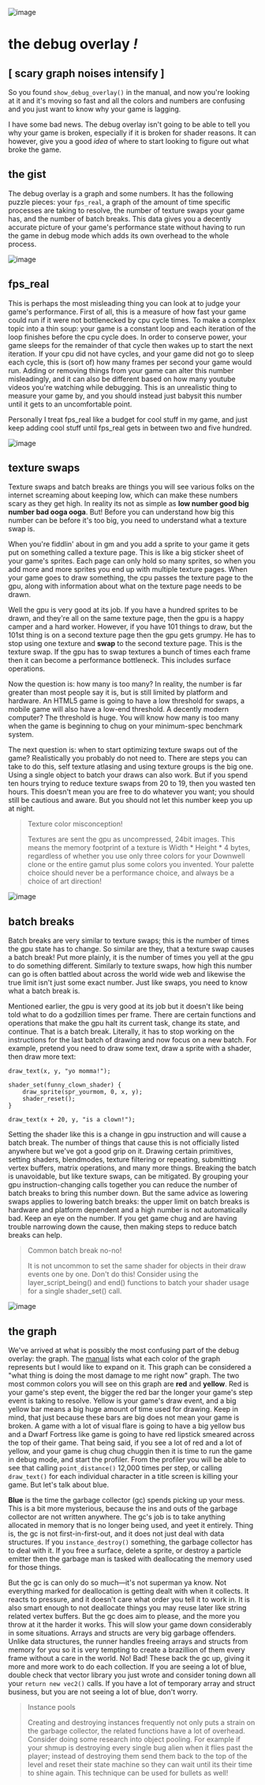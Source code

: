 ![image](/topics/debugoverlay/img/header.png)

# the debug overlay _!_

## [ scary graph noises intensify ]

So you found `show_debug_overlay()` in the manual, and now you're looking at it and it's moving so fast and all the colors and numbers are confusing and you just want to know why your game is lagging.

I have some bad news. The debug overlay isn't going to be able to tell you why your game is broken, especially if it is broken for shader reasons. It can however, give you a good _idea_ of where to start looking to figure out what broke the game.

## the gist

The debug overlay is a graph and some numbers. It has the following puzzle pieces: your `fps_real`, a graph of the amount of time specific processes are taking to resolve, the number of texture swaps your game has, and the number of batch breaks. This data gives you a decently accurate picture of your game's performance state without having to run the game in debug mode which adds its own overhead to the whole process.

![image](/topics/debugoverlay/img/fpsreal.png)

## fps_real

This is perhaps the most misleading thing you can look at to judge your game's performance. First of all, this is a measure of how fast your game could run if it were not bottlenecked by cpu cycle times. To make a complex topic into a thin soup: your game is a constant loop and each iteration of the loop finishes before the cpu cycle does. In order to conserve power, your game sleeps for the remainder of that cycle then wakes up to start the next iteration. If your cpu did not have cycles, and your game did not go to sleep each cycle, this is (sort of) how many frames per second your game would run. Adding or removing things from your game can alter this number misleadingly, and it can also be different based on how many youtube videos you're watching while debugging. This is an unrealistic thing to measure your game by, and you should instead just babysit this number until it gets to an uncomfortable point.

Personally I treat fps_real like a budget for cool stuff in my game, and just keep adding cool stuff until fps_real gets in between two and five hundred.

![image](/topics/debugoverlay/img/swap.png)

## texture swaps

Texture swaps and batch breaks are things you will see various folks on the internet screaming about keeping low, which can make these numbers scary as they get high. In reality its not as simple as **low number good big number bad ooga ooga**. But! Before you can understand how big this number can be before it's too big, you need to understand what a texture swap is.

When you're fiddlin' about in gm and you add a sprite to your game it gets put on something called a texture page. This is like a big sticker sheet of your game's sprites. Each page can only hold so many sprites, so when you add more and more sprites you end up with multiple texture pages. When your game goes to draw something, the cpu passes the texture page to the gpu, along with information about what on the texture page needs to be drawn.

Well the gpu is very good at its job. If you have a hundred sprites to be drawn, and they're all on the same texture page, then the gpu is a happy camper and a hard worker. However, if you have 101 things to draw, but the 101st thing is on a second texture page then the gpu gets grumpy. He has to stop using one texture and **swap** to the second texture page. This is the texture swap. If the gpu has to swap textures a bunch of times each frame then it can become a performance bottleneck. This includes surface operations.

Now the question is: how many is too many? In reality, the number is far greater than most people say it is, but is still limited by platform and hardware. An HTML5 game is going to have a low threshold for swaps, a mobile game will also have a low-end threshold. A decently modern computer? The threshold is huge. You will know how many is too many when the game is beginning to chug on your minimum-spec benchmark system.

The next question is: when to start optimizing texture swaps out of the game? Realistically you probably do not need to. There are steps you can take to do this, self texture atlasing and using texture groups is the big one. Using a single object to batch your draws can also work. But if you spend ten hours trying to reduce texture swaps from 20 to 19, then you wasted ten hours. This doesn't mean you are free to do whatever you want; you should still be cautious and aware. But you should not let this number keep you up at night.

> Texture color misconception!
>
> Textures are sent the gpu as uncompressed, 24bit images. This means the memory footprint of a texture is Width * Height * 4 bytes, regardless of whether you use only three colors for your Downwell clone or the entire gamut plus some colors you invented. Your palette choice should never be a performance choice, and always be a choice of art direction!

![image](/topics/debugoverlay/img/break.png)

## batch breaks

Batch breaks are very similar to texture swaps; this is the number of times the gpu state has to change. So similar are they, that a texture swap causes a batch break! Put more plainly, it is the number of times you yell at the gpu to do something different. Similarly to texture swaps, how high this number can go is often battled about across the world wide web and likewise the true limit isn't just some exact number. Just like swaps, you need to know what a batch break is.

Mentioned earlier, the gpu is very good at its job but it doesn't like being told what to do a godzillion times per frame. There are certain functions and operations that make the gpu halt its current task, change its state, and continue. That is a batch break. Literally, it has to stop working on the instructions for the last batch of drawing and now focus on a new batch. For example, pretend you need to draw some text, draw a sprite with a shader, then draw more text:
```gml
draw_text(x, y, "yo momma!");

shader_set(funny_clown_shader) {
	draw_sprite(spr_yourmom, 0, x, y);
	shader_reset();
}

draw_text(x + 20, y, "is a clown!");
```

Setting the shader like this is a change in gpu instruction and will cause a batch break. The number of things that cause this is not officially listed anywhere but we've got a good grip on it. Drawing certain primitives, setting shaders, blendmodes, texture filtering or repeating, submitting vertex buffers, matrix operations, and many more things. Breaking the batch is unavoidable, but like texture swaps, can be mitigated. By grouping your gpu instruction-changing calls together you can reduce the number of batch breaks to bring this number down. But the same advice as lowering swaps applies to lowering batch breaks: the upper limit on batch breaks is hardware and platform dependent and a high number is not automatically bad. Keep an eye on the number. If you get game chug and are having trouble narrowing down the cause, then making steps to reduce batch breaks can help.

> Common batch break no-no!
>
> It is not uncommon to set the same shader for objects in their draw events one by one. Don't do this! Consider using the layer_script_being() and end() functions to batch your shader usage for a single shader_set() call.

![image](/topics/debugoverlay/img/graph.png)

## the graph

We've arrived at what is possibly the most confusing part of the debug overlay: the graph. The [manual](https://manual.yoyogames.com/GameMaker_Language/GML_Reference/Debugging/show_debug_overlay.htm) lists what each color of the graph represents but I would like to expand on it. This graph can be considered a "what thing is doing the most damage to me right now" graph. The two most common colors you will see on this graph are **red** and **yellow**. Red is your game's step event, the bigger the red bar the longer your game's step event is taking to resolve. Yellow is your game's draw event, and a big yellow bar means a big huge amount of time used for drawing. Keep in mind, that just because these bars are big does not mean your game is broken. A game with a lot of visual flare is going to have a big yellow bus and a Dwarf Fortress like game is going to have red lipstick smeared across the top of their game. That being said, if you see a lot of red and a lot of yellow, and your game is chug chug chuggin then it is time to run the game in debug mode, and start the profiler. From the profiler you will be able to see that calling `point_distance()` 12,000 times per step, or calling `draw_text()` for each individual character in a title screen is killing your game. But let's talk about blue.

**Blue** is the time the garbage collector (gc) spends picking up your mess. This is a bit more mysterious, because the ins and outs of the garbage collector are not written anywhere. The gc's job is to take anything allocated in memory that is no longer being used, and yeet it entirely. Thing is, the gc is not first-in-first-out, and it does not just deal with data structures. If you `instance_destroy()` something, the garbage collector has to deal with it. If you free a surface, delete a sprite, or destroy a particle emitter then the garbage man is tasked with deallocating the memory used for those things.

But the gc is can only do so much—it's not superman ya know. Not everything marked for deallocation is getting dealt with when it collects. It reacts to pressure, and it doesn't care what order you tell it to work in. It is also smart enough to not deallocate things you may reuse later like string related vertex buffers. But the gc does aim to please, and the more you throw at it the harder it works. This will slow your game down considerably in some situations. Arrays and structs are very big garbage offenders. Unlike data structures, the runner handles freeing arrays and structs from memory for you so it is very tempting to create a brazillion of them every frame without a care in the world. No! Bad! These back the gc up, giving it more and more work to do each collection. If you are seeing a lot of blue, double check that vector library you just wrote and consider toning down all your `return new vec2()` calls. If you have a lot of temporary array and struct business, but you are not seeing a lot of blue, don't worry.

> Instance pools
>
> Creating and destroying instances frequently not only puts a strain on the garbage collector, the related functions have a lot of overhead. Consider doing some research into object pooling. For example if your shmup is destroying every single bug alien when it flies past the player; instead of destroying them send them back to the top of the level and reset their state machine so they can wait until its their time to shine again. This technique can be used for bullets as well!